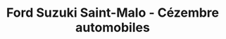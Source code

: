 ---
title: "Ford Suzuki Saint-Malo - Cézembre automobiles"
url: /saint-malo/ford-suzuki-saint-malo-cezembre-automobiles/
shop: voiture
---